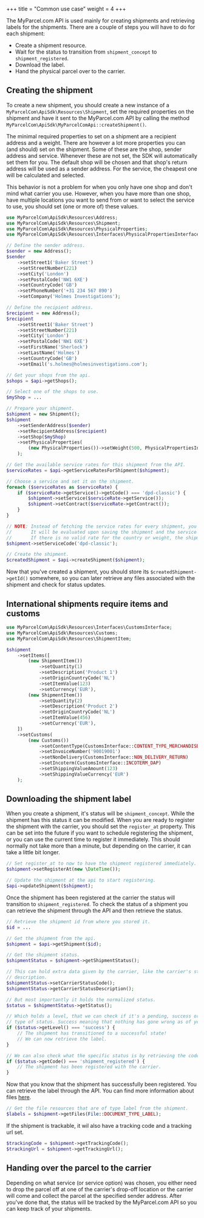 +++
title = "Common use case"
weight = 4
+++

The MyParcel.com API is used mainly for creating shipments and retrieving labels for the shipments. There are a couple of steps you will have to do for each shipment:

- Create a shipment resource.
- Wait for the status to transition from `shipment_concept` to `shipment_registered`.
- Download the label.
- Hand the physical parcel over to the carrier.

## Creating the shipment
To create a new shipment, you should create a new instance of a `MyParcelCom\ApiSdk\Resources\Shipment`, set the required properties on the shipment and have it sent to the MyParcel.com API by calling the method `MyParcelCom\ApiSdk\MyParcelComApi::createShipment()`.

The minimal required properties to set on a shipment are a recipient address and a weight. There are however a lot more properties you can (and should) set on the shipment. Some of these are the shop, sender address and service. Whenever these are not set, the SDK will automatically set them for you. The default shop will be chosen and that shop's return address will be used as a sender address. For the service, the cheapest one will be calculated and selected.

This behavior is not a problem for when you only have one shop and don't mind what carrier you use. However, when you have more than one shop, have multiple locations you want to send from or want to select the service to use, you should set (one or more of) these values.

```php
use MyParcelCom\ApiSdk\Resources\Address;
use MyParcelCom\ApiSdk\Resources\Shipment;
use MyParcelCom\ApiSdk\Resources\PhysicalProperties;
use MyParcelCom\ApiSdk\Resources\Interfaces\PhysicalPropertiesInterface;

// Define the sender address.
$sender = new Address();
$sender
    ->setStreet1('Baker Street')
    ->setStreetNumber(221)
    ->setCity('London')
    ->setPostalCode('NW1 6XE')
    ->setCountryCode('GB')
    ->setPhoneNumber('+31 234 567 890')
    ->setCompany('Holmes Investigations');

// Define the recipient address.
$recipient = new Address();
$recipient
    ->setStreet1('Baker Street')
    ->setStreetNumber(221)
    ->setCity('London')
    ->setPostalCode('NW1 6XE')
    ->setFirstName('Sherlock')
    ->setLastName('Holmes')
    ->setCountryCode('GB')
    ->setEmail('s.holmes@holmesinvestigations.com');

// Get your shops from the api.
$shops = $api->getShops();

// Select one of the shops to use.
$myShop = ...

// Prepare your shipment.
$shipment = new Shipment();
$shipment
    ->setSenderAddress($sender)
    ->setRecipientAddress($recipient)
    ->setShop($myShop)
    ->setPhysicalProperties(
        (new PhysicalProperties())->setWeight(500, PhysicalPropertiesInterface::WEIGHT_GRAM)
    );

// Get the available service rates for this shipment from the API.
$serviceRates = $api->getServiceRatesForShipment($shipment);

// Choose a service and set it on the shipment.
foreach ($serviceRates as $serviceRate) {
    if ($serviceRate->getService()->getCode() === 'dpd-classic') {
        $shipment->setService($serviceRate->getService());
        $shipment->setContract($serviceRate->getContract());
    }
}

// NOTE: Instead of fetching the service rates for every shipment, you can set a hardcoded service code on the shipment.
//       It will be evaluated upon saving the shipment and the service + contract of the cheapest rate will be selected.
//       If there is no valid rate for the country or weight, the shipment will be saved as a concept without a service.
$shipment->setServiceCode('dpd-classic');

// Create the shipment.
$createdShipment = $api->createShipment($shipment);
```

Now that you've created a shipment, you should store its `$createdShipment->getId()` somewhere, so you can later retrieve any files associated with the shipment and check for status updates.

## International shipments require items and customs

```php
use MyParcelCom\ApiSdk\Resources\Interfaces\CustomsInterface;
use MyParcelCom\ApiSdk\Resources\Customs;
use MyParcelCom\ApiSdk\Resources\ShipmentItem;

$shipment
    ->setItems([
        (new ShipmentItem())
            ->setQuantity(1)
            ->setDescription('Product 1')
            ->setOriginCountryCode('NL')
            ->setItemValue(123)
            ->setCurrency('EUR'),
        (new ShipmentItem())
            ->setQuantity(2)
            ->setDescription('Product 2')
            ->setOriginCountryCode('NL')
            ->setItemValue(456)
            ->setCurrency('EUR'),
    ])
    ->setCustoms(
        (new Customs())
            ->setContentType(CustomsInterface::CONTENT_TYPE_MERCHANDISE)
            ->setInvoiceNumber('90019001')
            ->setNonDelivery(CustomsInterface::NON_DELIVERY_RETURN)
            ->setIncoterm(CustomsInterface::INCOTERM_DAP)
            ->setShippingValueAmount(123)
            ->setShippingValueCurrency('EUR')
    );
```

## Downloading the shipment label
When you create a shipment, it's status will be `shipment_concept`. While the shipment has this status it can be modified. When you are ready to register the shipment with the carrier, you should set the `register_at` property. This can be set into the future if you want to schedule registering the shipment, or you can use the current time to register it immediately. This should normally not take more than a minute, but depending on the carrier, it can take a little bit longer.

```php
// Set register_at to now to have the shipment registered immediately.
$shipment->setRegisterAt(new \DateTime());

// Update the shipment at the api to start registering.
$api->updateShipment($shipment);
```

Once the shipment has been registered at the carrier the status will transition to `shipment_registered`.  To check the status of a shipment you can retrieve the shipment through the API and then retrieve the status.

```php
// Retrieve the shipment id from where you stored it.
$id = ...

// Get the shipment from the api.
$shipment = $api->getShipment($id);

// Get the shipment status.
$shipmentStatus = $shipment->getShipmentStatus();

// This can hold extra data given by the carrier, like the carrier's status code
// description.
$shipmentStatus->setCarrierStatusCode();
$shipmentStatus->getCarrierStatusDescription();

// But most importantly it holds the normalized status.
$status = $shipmentStatus->getStatus();

// Which holds a level, that we can check if it's a pending, success or failed
// type of status. Success meaning that nothing has gone wrong as of yet.
if ($status->getLevel() === 'success') {
    // The shipment has transitioned to a successful state!
    // We can now retrieve the label.
}

// We can also check what the specific status is by retrieving the code.
if ($status->getCode() === 'shipment_registered') {
    // The shipment has been registered with the carrier.
}
```

Now that you know that the shipment has successfully been registered. You can retrieve the label through the API. You can find more information about files [here](/php-SDK/retrieving-resources/#files).

```php
// Get the file resources that are of type label from the shipment.
$labels = $shipment->getFiles(File::DOCUMENT_TYPE_LABEL);
```

If the shipment is trackable, it wil also have a tracking code and a tracking url set.

```php
$trackingCode = $shipment->getTrackingCode();
$trackingUrl = $shipment->getTrackingUrl();
```

## Handing over the parcel to the carrier
Depending on what service (or service option) was chosen, you either need to drop the parcel off at one of the carrier's drop-off location or the carrier will come and collect the parcel at the specified sender address. After you've done that, the status will be tracked by the MyParcel.com API so you can keep track of your shipments.
